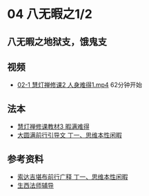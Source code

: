 # 04 八无暇之1/2

## 八无暇之地狱支，饿鬼支

## 视频


- [02-1 慧灯禅修课2 人身难得1.mp4](http://huidengchanxiu.net/jmy/%e6%85%a7%e7%81%af%e7%a6%85%e4%bf%ae%e8%af%be/%e6%85%a7%e7%81%af%e7%a6%85%e4%bf%ae%e8%af%be%e7%ac%ac%e4%b8%89%e5%86%8c/02-1%20%e6%85%a7%e7%81%af%e7%a6%85%e4%bf%ae%e8%af%be2%20%e4%ba%ba%e8%ba%ab%e9%9a%be%e5%be%971.mp4) 62分钟开始


## 法本

- [慧灯禅修课教材3 暇满难得](/books/b3/3-02)
- [大圆满前行引导文 丁一、思维本性闲暇](/books/dymqx#2111-%E4%B8%81%E4%B8%80%E6%80%9D%E7%BB%B4%E6%9C%AC%E6%80%A7%E9%97%B2%E6%9A%87)

## 参考资料

- [索达吉堪布前行广释 丁一、思维本性闲暇](/refs/qxgs/qxgs-03xm)
- [生西法师辅导 ](/refs/qxgs/fudao/qxgsfd-03xm)